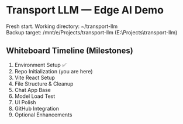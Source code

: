 # Transport LLM — Edge AI Demo

Fresh start. Working directory: ~/transport-llm  
Backup target: /mnt/e/Projects/transport-llm (E:\Projects\transport-llm)

## Whiteboard Timeline (Milestones)
1. Environment Setup ✅
2. Repo Initialization (you are here)
3. Vite React Setup
4. File Structure & Cleanup
5. Chat App Base
6. Model Load Test
7. UI Polish
8. GitHub Integration
9. Optional Enhancements
